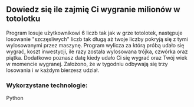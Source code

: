 ## Dowiedz się ile zajmię Ci wygranie milionów w totolotku

Program losuje użytkownikowi 6 liczb tak jak w grze totolotek, następuje losowanie "szczęsliwych" liczb tak długą aż twoje liczby pokryją się z tymi wylosowanymi przez maszynę. Program wylicza za którą próbą udało się wygrać, koszt inwestycji, ile razy została wylosowana trójka, czwórka oraz piątka. Dodatkowo poznasz datę kiedy udało Ci się wygrać oraz Twój wiek w momencie wygranej.
Założono, że w tygodniu odbywają się trzy losowania i w każdym bierzesz udział. 

### Wykorzystane technologie:
Python
